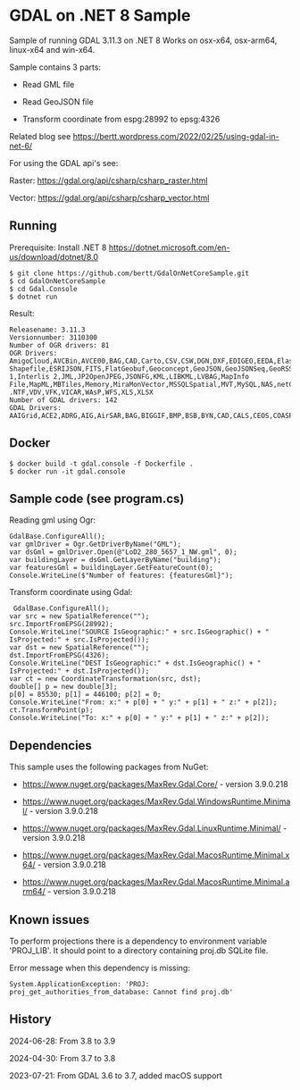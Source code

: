 # GDAL on .NET 8 Sample

Sample of running GDAL 3.11.3 on .NET 8 Works on osx-x64, osx-arm64, linux-x64 and win-x64.

Sample contains 3 parts:

- Read GML file

- Read GeoJSON file

- Transform coordinate from espg:28992 to epsg:4326

Related blog see https://bertt.wordpress.com/2022/02/25/using-gdal-in-net-6/

For using the GDAL api's see:

Raster: https://gdal.org/api/csharp/csharp_raster.html

Vector: https://gdal.org/api/csharp/csharp_vector.html

## Running

Prerequisite: Install .NET 8 https://dotnet.microsoft.com/en-us/download/dotnet/8.0

```
$ git clone https://github.com/bertt/GdalOnNetCoreSample.git
$ cd GdalOnNetCoreSample
$ cd Gdal.Console
$ dotnet run
```

Result:

```
Releasename: 3.11.3
Versionnumber: 3110300
Number of OGR drivers: 81
OGR Drivers: AmigoCloud,AVCBin,AVCE00,BAG,CAD,Carto,CSV,CSW,DGN,DXF,EDIGEO,EEDA,Elasticsearch,ESRI Shapefile,ESRIJSON,FITS,FlatGeobuf,Geoconcept,GeoJSON,GeoJSONSeq,GeoRSS,GML,GMLAS,GPKG,GPSBabel,GPX,GTFS,HTTP,Idrisi,Interlis 1,Interlis 2,JML,JP2OpenJPEG,JSONFG,KML,LIBKML,LVBAG,MapInfo File,MapML,MBTiles,Memory,MiraMonVector,MSSQLSpatial,MVT,MySQL,NAS,netCDF,NGW,OAPIF,ODBC,ODS,OGCAPI,OGR_GMT,OGR_PDS,OGR_SDTS,OGR_VRT,OpenFileGDB,OSM,PCIDSK,PDF,PDS4,PGDUMP,PGeo,PLSCENES,PMTiles,PostgreSQL,S57,Selafin,SQLite,SVG,SXF,TIGER,TopoJSON,UK .NTF,VDV,VFK,VICAR,WAsP,WFS,XLS,XLSX
Number of GDAL drivers: 142
GDAL Drivers: AAIGrid,ACE2,ADRG,AIG,AirSAR,BAG,BIGGIF,BMP,BSB,BYN,CAD,CALS,CEOS,COASP,COG,COSAR,CPG,CTG,DAAS,DERIVED,DIMAP,DOQ1,DOQ2,DTED,ECRGTOC,EEDAI,EHdr,EIR,ENVI,ERS,ESAT,ESRIC,FAST,FITS,GDALG,GenBin,GFF,GIF,GPKG,GRASSASCIIGrid,GRIB,GS7BG,GSAG,GSBG,GSC,GTI,GTiff,GTX,GXF,HDF4,HDF4Image,HDF5,HDF5Image,HF2,HFA,HTTP,ILWIS,IRIS,ISCE,ISG,ISIS2,ISIS3,JAXAPALSAR,JDEM,JP2OpenJPEG,JPEG,JPEGXL,KMLSUPEROVERLAY,KRO,L1B,LAN,LCP,Leveller,LIBERTIFF,LOSLAS,MAP,MBTiles,MEM,MFF,MFF2,MRF,MSGN,NDF,netCDF,NGSGEOID,NGW,NITF,NOAA_B,NSIDCbin,NTv2,NWT_GRC,NWT_GRD,OGCAPI,OpenFileGDB,PAux,PCIDSK,PCRaster,PDF,PDS,PDS4,PLMOSAIC,PLSCENES,PNG,PNM,PostGISRaster,PRF,RCM,RIK,RMF,ROI_PAC,RPFTOC,RRASTER,RS2,RST,S102,S104,S111,SAFE,SAGA,SAR_CEOS,SENTINEL2,SIGDEM,SNAP_TIFF,SNODAS,SRP,SRTMHGT,STACIT,STACTA,Terragen,TGA,TIL,TSX,USGSDEM,VICAR,VRT,WCS,WEBP,WMS,WMTS,XYZ,Zarr,ZMap
```

## Docker

```
$ docker build -t gdal.console -f Dockerfile .
$ docker run -it gdal.console
```

## Sample code (see program.cs)

Reading gml using Ogr:

```
GdalBase.ConfigureAll();
var gmlDriver = Ogr.GetDriverByName("GML");
var dsGml = gmlDriver.Open(@"LoD2_280_5657_1_NW.gml", 0);
var buildingLayer = dsGml.GetLayerByName("building");
var featuresGml = buildingLayer.GetFeatureCount(0);
Console.WriteLine($"Number of features: {featuresGml}");
```

Transform coordinate using Gdal:

```
 GdalBase.ConfigureAll();
var src = new SpatialReference("");
src.ImportFromEPSG(28992);
Console.WriteLine("SOURCE IsGeographic:" + src.IsGeographic() + " IsProjected:" + src.IsProjected());
var dst = new SpatialReference("");
dst.ImportFromEPSG(4326);
Console.WriteLine("DEST IsGeographic:" + dst.IsGeographic() + " IsProjected:" + dst.IsProjected());
var ct = new CoordinateTransformation(src, dst);
double[] p = new double[3];
p[0] = 85530; p[1] = 446100; p[2] = 0;
Console.WriteLine("From: x:" + p[0] + " y:" + p[1] + " z:" + p[2]);
ct.TransformPoint(p);
Console.WriteLine("To: x:" + p[0] + " y:" + p[1] + " z:" + p[2]);

```

## Dependencies

This sample uses the following packages from NuGet:

- https://www.nuget.org/packages/MaxRev.Gdal.Core/ - version 3.9.0.218

- https://www.nuget.org/packages/MaxRev.Gdal.WindowsRuntime.Minimal/ - version 3.9.0.218

- https://www.nuget.org/packages/MaxRev.Gdal.LinuxRuntime.Minimal/ - version 3.9.0.218

- https://www.nuget.org/packages/MaxRev.Gdal.MacosRuntime.Minimal.x64/ - version 3.9.0.218

- https://www.nuget.org/packages/MaxRev.Gdal.MacosRuntime.Minimal.arm64/ - version 3.9.0.218

## Known issues

To perform projections there is a dependency to environment variable 'PROJ_LIB'. It should point to a directory
containing proj.db SQLite file.

Error message when this dependency is missing:

```
System.ApplicationException: 'PROJ: proj_get_authorities_from_database: Cannot find proj.db'
```

## History

2024-06-28: From 3.8 to 3.9

2024-04-30: From 3.7 to 3.8

2023-07-21: From GDAL 3.6 to 3.7, added macOS support
